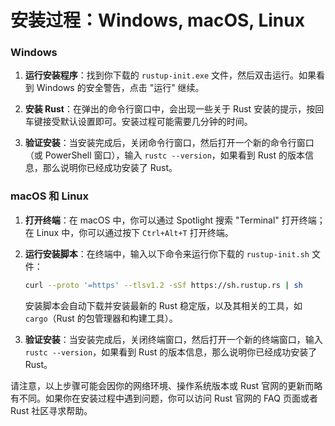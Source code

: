 # 安装过程：Windows, macOS, Linux

### Windows

1. **运行安装程序**：找到你下载的 `rustup-init.exe` 文件，然后双击运行。如果看到 Windows 的安全警告，点击 "运行" 继续。

2. **安装 Rust**：在弹出的命令行窗口中，会出现一些关于 Rust 安装的提示，按回车键接受默认设置即可。安装过程可能需要几分钟的时间。

3. **验证安装**：当安装完成后，关闭命令行窗口，然后打开一个新的命令行窗口（或 PowerShell 窗口），输入 `rustc --version`，如果看到 Rust 的版本信息，那么说明你已经成功安装了 Rust。

### macOS 和 Linux

1. **打开终端**：在 macOS 中，你可以通过 Spotlight 搜索 "Terminal" 打开终端；在 Linux 中，你可以通过按下 `Ctrl+Alt+T` 打开终端。

2. **运行安装脚本**：在终端中，输入以下命令来运行你下载的 `rustup-init.sh` 文件：

   ```bash
   curl --proto '=https' --tlsv1.2 -sSf https://sh.rustup.rs | sh
   ```

   安装脚本会自动下载并安装最新的 Rust 稳定版，以及其相关的工具，如 `cargo`（Rust 的包管理器和构建工具）。

3. **验证安装**：当安装完成后，关闭终端窗口，然后打开一个新的终端窗口，输入 `rustc --version`，如果看到 Rust 的版本信息，那么说明你已经成功安装了 Rust。

请注意，以上步骤可能会因你的网络环境、操作系统版本或 Rust 官网的更新而略有不同。如果你在安装过程中遇到问题，你可以访问 Rust 官网的 FAQ 页面或者 Rust 社区寻求帮助。
